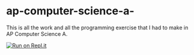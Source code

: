 # ap-computer-science-a-
This is all the work and all the programming exercise that I had to make in AP Computer Science A. 

[![Run on Repl.it](https://repl.it/badge/github/nasimullabib/ap-computer-science-a-)](https://repl.it/github/nasimullabib/ap-computer-science-a-)